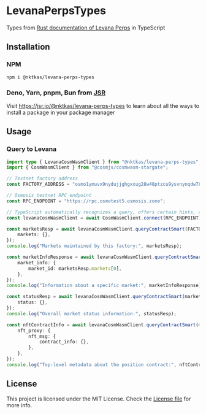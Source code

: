 # LevanaPerpsTypes

Types from [Rust documentation of Levana Perps](https://apidocs.levana.finance/msg/doc/levana_perpswap_cosmos_msg/index.html) in TypeScript

## Installation

### NPM

```
npm i @nktkas/levana-perps-types
```

### Deno, Yarn, pnpm, Bun from [JSR](https://jsr.io/)

Visit https://jsr.io/@nktkas/levana-perps-types to learn about all the ways to install a package in your package manager

## Usage

### Query to Levana

```typescript
import type { LevanaCosmWasmClient } from "@nktkas/levana-perps-types";
import { CosmWasmClient } from "@cosmjs/cosmwasm-stargate";

// Testnet factory address
const FACTORY_ADDRESS = "osmo1ymuvx9nydujjghgxxug28w48ptzcu9ysvnynqdw78qgteafj0syq247w5u";

// Osmosis testnet RPC endpoint
const RPC_ENDPOINT = "https://rpc.osmotest5.osmosis.zone";

// TypeScript automatically recognizes a query, offers certain hints, and returns the appropriate response type for the query
const levanaCosmWasmClient = await CosmWasmClient.connect(RPC_ENDPOINT) as LevanaCosmWasmClient;

const marketsResp = await levanaCosmWasmClient.queryContractSmart(FACTORY_ADDRESS, {
    markets: {},
});
console.log("Markets maintained by this factory:", marketsResp);

const marketInfoResponse = await levanaCosmWasmClient.queryContractSmart(FACTORY_ADDRESS, {
    market_info: {
        market_id: marketsResp.markets[0],
    },
});
console.log("Information about a specific market:", marketInfoResponse);

const statusResp = await levanaCosmWasmClient.queryContractSmart(marketInfoResponse.market_addr, {
    status: {},
});
console.log("Overall market status information:", statusResp);

const nftContractInfo = await levanaCosmWasmClient.queryContractSmart(marketInfoResponse.market_addr, {
    nft_proxy: {
        nft_msg: {
            contract_info: {},
        },
    },
});
console.log("Top-level metadata about the position contract:", nftContractInfo);
```

## License

This project is licensed under the MIT License. Check the [License file](LICENSE) for more info.
